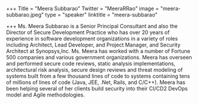+++
Title = "Meera Subbarao"
Twitter = "MeeraRRao"
image = "meera-subbarao.jpeg"
type = "speaker"
linktitle = "meera-subbarao"

+++
Ms. Meera Subbarao is a Senior Principal Consultant and also the Director of Secure Development Practice who has over 20 years of experience in software development organizations in a variety of roles including Architect, Lead Developer, and Project Manager, and Security Architect at Synopsys,Inc. Ms. Meera has worked with a number of Fortune 500 companies and various government organizations. Meera has overseen and performed secure code reviews, static analysis implementations, architectural risk analysis, secure design reviews and threat modeling of systems built from a few thousand lines of code to systems containing tens of millions of lines of code (Java, JEE, .Net, Rails, and C/C++). Meera has been helping several of her clients build security into their CI/CD2 DevOps model and Agile methodologies.

